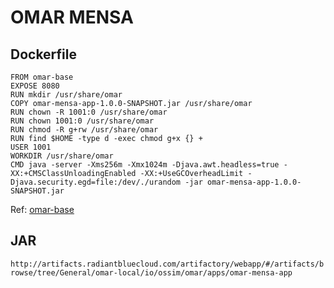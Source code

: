# OMAR MENSA

## Dockerfile
```
FROM omar-base
EXPOSE 8080
RUN mkdir /usr/share/omar
COPY omar-mensa-app-1.0.0-SNAPSHOT.jar /usr/share/omar
RUN chown -R 1001:0 /usr/share/omar
RUN chown 1001:0 /usr/share/omar
RUN chmod -R g+rw /usr/share/omar
RUN find $HOME -type d -exec chmod g+x {} +
USER 1001
WORKDIR /usr/share/omar
CMD java -server -Xms256m -Xmx1024m -Djava.awt.headless=true -XX:+CMSClassUnloadingEnabled -XX:+UseGCOverheadLimit -Djava.security.egd=file:/dev/./urandom -jar omar-mensa-app-1.0.0-SNAPSHOT.jar
```
Ref: [omar-base](../../../../omar-base/docs/install-guide/omar-base.md)

## JAR
`http://artifacts.radiantbluecloud.com/artifactory/webapp/#/artifacts/browse/tree/General/omar-local/io/ossim/omar/apps/omar-mensa-app`
